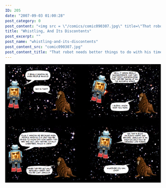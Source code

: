 ```yaml
---
ID: 205
date: "2007-09-03 01:00:28"
post_category: 0
post_content: "<img src = \"/comics/comic090307.jpg\" title=\"That robot needs better things to do with his time, I think\" />"
title: "Whistling, And Its Discontents"
post_excerpt: ""
post_name: "whistling-and-its-discontents"
post_content_src: "comic090307.jpg"
post_content_title: "That robot needs better things to do with his time, I think"
---
```



[![That robot needs better things to do with his time, I think](/comics-hi-res/comic090307.jpg)](/comics-hi-res/comic090307.jpg)
